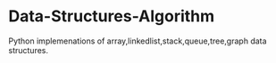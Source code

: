 # Data-Structures-Algorithm

Python implemenations of array,linkedlist,stack,queue,tree,graph data structures.
